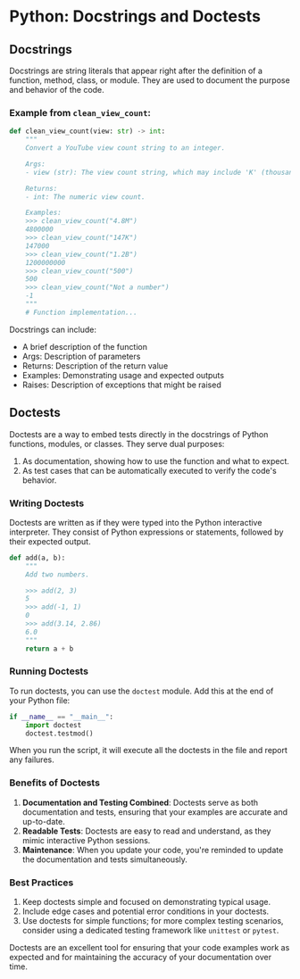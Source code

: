 # Python: Docstrings and Doctests

## Docstrings

Docstrings are string literals that appear right after the definition of a function, method, class, or module. They are used to document the purpose and behavior of the code.

### Example from `clean_view_count`:

```python
def clean_view_count(view: str) -> int:
    """
    Convert a YouTube view count string to an integer.

    Args:
    - view (str): The view count string, which may include 'K' (thousand), 'M' (million), or 'B' (billion) suffixes.

    Returns:
    - int: The numeric view count.

    Examples:
    >>> clean_view_count("4.8M")
    4800000
    >>> clean_view_count("147K")
    147000
    >>> clean_view_count("1.2B")
    1200000000
    >>> clean_view_count("500")
    500
    >>> clean_view_count("Not a number")
    -1
    """
    # Function implementation...
```

Docstrings can include:
- A brief description of the function
- Args: Description of parameters
- Returns: Description of the return value
- Examples: Demonstrating usage and expected outputs
- Raises: Description of exceptions that might be raised

## Doctests

Doctests are a way to embed tests directly in the docstrings of Python functions, modules, or classes. They serve dual purposes:
1. As documentation, showing how to use the function and what to expect.
2. As test cases that can be automatically executed to verify the code's behavior.

### Writing Doctests

Doctests are written as if they were typed into the Python interactive interpreter. They consist of Python expressions or statements, followed by their expected output.

```python
def add(a, b):
    """
    Add two numbers.

    >>> add(2, 3)
    5
    >>> add(-1, 1)
    0
    >>> add(3.14, 2.86)
    6.0
    """
    return a + b
```

### Running Doctests

To run doctests, you can use the `doctest` module. Add this at the end of your Python file:

```python
if __name__ == "__main__":
    import doctest
    doctest.testmod()
```

When you run the script, it will execute all the doctests in the file and report any failures.

### Benefits of Doctests

1. **Documentation and Testing Combined**: Doctests serve as both documentation and tests, ensuring that your examples are accurate and up-to-date.
2. **Readable Tests**: Doctests are easy to read and understand, as they mimic interactive Python sessions.
3. **Maintenance**: When you update your code, you're reminded to update the documentation and tests simultaneously.

### Best Practices

1. Keep doctests simple and focused on demonstrating typical usage.
2. Include edge cases and potential error conditions in your doctests.
3. Use doctests for simple functions; for more complex testing scenarios, consider using a dedicated testing framework like `unittest` or `pytest`.

Doctests are an excellent tool for ensuring that your code examples work as expected and for maintaining the accuracy of your documentation over time.